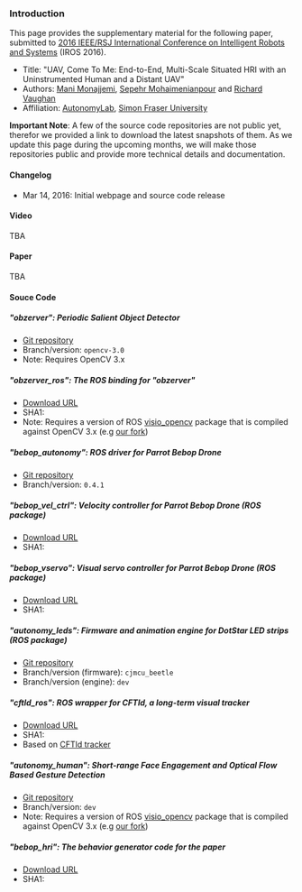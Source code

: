 ### Introduction

This page provides the supplementary material for the following paper, submitted to [2016 IEEE/RSJ International Conference on Intelligent Robots and Systems](http://www.iros2016.org/) (IROS 2016).

- Title: "UAV, Come To Me: End-to-End, Multi-Scale Situated HRI with an Uninstrumented Human and a Distant UAV"
- Authors: [Mani Monajjemi](https://mani.im), [Sepehr Mohaimenianpour](http://sepehr.im) and [Richard Vaughan](https://www.cs.sfu.ca/~vaughan/)
- Affiliation: [AutonomyLab](http://autonomylab.org/), [Simon Fraser University](http://sfu.ca)

**Important Note**: A few of the source code repositories are not public yet, therefor we provided a link to download the latest snapshots of them. As we update this page during the upcoming months, we will make those repositories public and provide more technical details and documentation.


#### Changelog

- Mar 14, 2016: Initial webpage and source code release

#### Video

TBA

#### Paper

TBA

#### Souce Code

##### "obzerver": Periodic Salient Object Detector

- [Git repository](https://github.com/AutonomyLab/obzerver)
- Branch/version: `opencv-3.0`
- Note: Requires OpenCV 3.x

##### "obzerver_ros": The ROS binding for "obzerver"

- [Download URL]()
- SHA1: 
- Note: Requires a version of ROS [visio_opencv](https://github.com/ros-perception/vision_opencv) package that is compiled against OpenCV 3.x (e.g [our fork](https://github.com/AutonomyLab/vision_opencv))

##### "bebop_autonomy": ROS driver for Parrot Bebop Drone 

- [Git repository](https://github.com/AutonomyLab/bebop_autonomy)
- Branch/version: `0.4.1`

##### "bebop_vel_ctrl": Velocity controller for Parrot Bebop Drone (ROS package)

- [Download URL]()
- SHA1:

##### "bebop_vservo": Visual servo controller for Parrot Bebop Drone (ROS package)

- [Download URL]()
- SHA1:

##### "autonomy_leds": Firmware and animation engine for DotStar LED strips (ROS package)

- [Git repository](https://github.com/AutonomyLab/autonomy_leds)
- Branch/version (firmware): `cjmcu_beetle`
- Branch/version (engine): `dev`

##### "cftld_ros": ROS wrapper for CFTld, a long-term visual tracker

- [Download URL]()
- SHA1:
- Based on [CFTld tracker](https://github.com/klahaag/CFtld)

##### "autonomy_human": Short-range Face Engagement and Optical Flow Based Gesture Detection

- [Git repository](https://github.com/AutonomyLab/autonomy_hri/tree/dev/autonomy_human)
- Branch/version: `dev`
- Note: Requires a version of ROS [visio_opencv](https://github.com/ros-perception/vision_opencv) package that is compiled against OpenCV 3.x (e.g [our fork](https://github.com/AutonomyLab/vision_opencv))

##### "bebop_hri": The behavior generator code for the paper

- [Download URL]()
- SHA1: 
